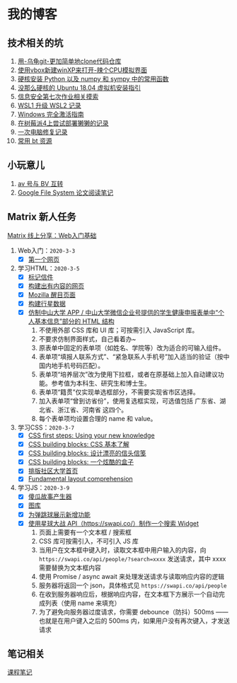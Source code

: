 # 我的博客

## 技术相关的坑

1. [用-乌龟git-更加简单地clone代码仓库](./001(forlab01.md))
2. [使用vbox新建winXP来打开-辣个CPU模拟界面](./002(forlab07.md))
3. [硬核安装 Python 以及 numpy 和 sympy 中的常用函数](./003(forlab10.md))
4. [没那么硬核的 Ubuntu 18.04 虚拟机安装指引](004(forlab15.md))
5. [信息安全第七次作业相关摸索](work/信息安全/007/guide.md)
6. [WSL1 升级 WSL2 记录](./005/005.md)
7. [Windows 完全激活指南](https://kufr6z0d17.feishu.cn/docs/doccnp7QM95RIWFVkVrpP1S9h0b)
8. [在树莓派4上尝试部署獭獭的记录](https://kufr6z0d17.feishu.cn/docs/doccnjbYKuKrWofcEPU2OMcxTUh)
9. [一次电脑修复记录](https://kufr6z0d17.feishu.cn/docs/doccn7fDPzptGyBa7qadLfj76Cb)
10. [常用 bt 资源](https://kufr6z0d17.feishu.cn/docs/doccn8lZfqSUCDwJGYyUWWhLmEg)

## 小玩意儿

1. [av 号与 BV 互转](./AvToBv/atb.html)
2. [Google File System 论文阅读笔记](./work/云计算概论/001/18342075_米家龙_作业1.md)

## Matrix 新人任务

[Matrix 线上分享：Web入门基础](work/matrix/share_online/web入门基础)

1. Web入门：`2020-3-3`
   - [X] [第一个网页](./work/matrix/step1/001/tmnt.html)
2. 学习HTML：`2020-3-5`
   - [X] [标记信件](./work/matrix/step1/002/001/letter.html)
   - [X] [构建出有内容的网页](./work/matrix/step1/002/002/index.html)
   - [X] [Mozilla 醒目页面](./work/matrix/step1/002/003/index.html)
   - [X] [构建行星数据](./work/matrix/step1/002/004/blank-template.html)
   - [X] [仿制中山大学 APP / 中山大学微信企业号提供的学生健康申报表单中“个人基本信息”部分的 HTML 结构](./work/matrix/step1/002/005/index.html)
     1. 不使用外部 CSS 库和 UI 库；可按需引入 JavaScript 库。
     2. 不要求仿制界面样式，自己看着办~
     3. 原表单中固定的表单项（如姓名、学院等）改为适合的可输入组件。
     4. 表单项“填报人联系方式”、“紧急联系人手机号”加入适当的验证（按中国内地手机号码匹配）。
     5. 表单项“培养层次”改为使用下拉框，或者在原基础上加入自动建议功能。参考值为本科生、研究生和博士生。
     6. 表单项“籍贯”仅实现单选框部分，不需要实现省市区选择。
     7. 加入表单项“曾到访省份”，使用复选框实现，可选值包括 广东省、湖北省、浙江省、河南省 这四个。
     8. 每个表单项均设置合理的 name 和 value。
3. 学习CSS：`2020-3-7`
   - [X] [CSS first steps: Using your new knowledge](./work/matrix/step1/003/001/index.html)
   - [X] [CSS building blocks: CSS 基本了解](./work/matrix/step1/003/002/index.html)
   - [X] [CSS building blocks: 设计漂亮的信头信笺](./work/matrix/step1/003/003/index.html)
   - [X] [CSS building blocks: 一个炫酷的盒子](./work/matrix/step1/003/004/index.html)
   - [X] [排版社区大学首页](./work/matrix/step1/002/005/index.html)
   - [X] [Fundamental layout comprehension](./work/matrix/step1/003/006/index.html)
4. 学习JS：`2020-3-9`
   - [X] [傻瓜故事产生器](./work/matrix/step1/004/001/index.html)
   - [X] [图库](./work/matrix/step1/004/002/index.html)
   - [X] [为弹跳球展示新增功能](./work/matrix/step1/004/003/index.html)
   - [X] [使用星球大战 API（https://swapi.co/）制作一个搜索 Widget](./work/matrix/step1/004/004/index.html)
     1. 页面上需要有一个文本框 / 搜索框
     2. CSS 库可按需引入，不可引入 JS 库
     3. 当用户在文本框中键入时，读取文本框中用户输入的内容，向 `https://swapi.co/api/people/?search=xxxx` 发送请求，其中 xxxx 需要替换为文本框内容
     4. 使用 Promise / async await 来处理发送请求与读取响应内容的逻辑
     5. 服务器将返回一个 json，具体格式见 `https://swapi.co/api/people`
     6. 在收到服务器响应后，根据响应内容，在文本框下方展示一个自动完成列表（使用 name 来填充）
     7. 为了避免向服务器过度请求，你需要 debounce（防抖）500ms ——也就是在用户键入之后的 500ms 内，如果用户没有再次键入，才发送请求

## 笔记相关

[课程笔记](./note.md)